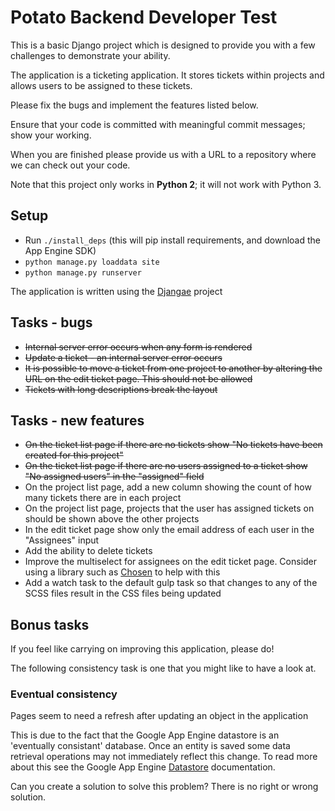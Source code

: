 
# Potato Backend Developer Test

This is a basic Django project which is designed to provide you with a few challenges to demonstrate your ability.

The application is a ticketing application. It stores tickets within projects and allows users to be assigned to these tickets.

Please fix the bugs and implement the features listed below.

Ensure that your code is committed with meaningful commit messages; show your working.

When you are finished please provide us with a URL to a repository where we can check out your code.

Note that this project only works in **Python 2**; it will not work with Python 3.

## Setup

- Run `./install_deps` (this will pip install requirements, and download the App Engine SDK)
- `python manage.py loaddata site`
- `python manage.py runserver`

The application is written using the [Djangae](http://djangae.readthedocs.org/en/latest/) project

## Tasks - bugs

- ~~Internal server error occurs when any form is rendered~~
- ~~Update a ticket - an internal server error occurs~~
- ~~It is possible to move a ticket from one project to another by altering the URL on the edit ticket page. This should not be allowed~~
- ~~Tickets with long descriptions break the layout~~

## Tasks - new features

- ~~On the ticket list page if there are no tickets show "No tickets have been created for this project"~~
- ~~On the ticket list page if there are no users assigned to a ticket show "No assigned users" in the "assigned" field~~
- On the project list page, add a new column showing the count of how many tickets there are in each project
- On the project list page, projects that the user has assigned tickets on should be shown above the other projects
- In the edit ticket page show only the email address of each user in the "Assignees" input
- Add the ability to delete tickets
- Improve the multiselect for assignees on the edit ticket page. Consider using a library such as [Chosen](http://harvesthq.github.io/chosen/) to help with this
- Add a watch task to the default gulp task so that changes to any of the SCSS files result in the CSS files being updated


## Bonus tasks

If you feel like carrying on improving this application, please do!

The following consistency task is one that you might like to have a look at.

### Eventual consistency

Pages seem to need a refresh after updating an object in the application

This is due to the fact that the Google App Engine datastore is an 'eventually consistant' database. Once an entity is saved some data retrieval operations may not immediately reflect this change. To read more about this see the Google App Engine [Datastore](https://cloud.google.com/appengine/docs/python/datastore/) documentation.

Can you create a solution to solve this problem?  There is no right or wrong solution.
